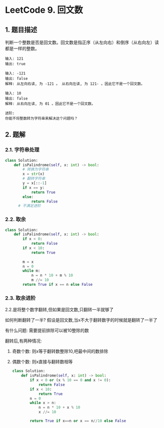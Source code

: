# LeetCode 9. 回文数

## 1. 题目描述

判断一个整数是否是回文数。回文数是指正序（从左向右）和倒序（从右向左）读都是一样的整数。

```
输入: 121
输出: true

输入: -121
输出: false
解释: 从左向右读, 为 -121 。 从右向左读, 为 121- 。因此它不是一个回文数。

输入: 10
输出: false
解释: 从右向左读, 为 01 。因此它不是一个回文数。

进阶:
你能不将整数转为字符串来解决这个问题吗？
```

## 2. 题解

### 2.1. 字符串处理

```python
class Solution:
    def isPalindrome(self, x: int) -> bool:
        # 转换为字符串
        x = str(x)
        # 翻转字符串
        y = x[::-1]
        if x == y:
            return True
        else:
            return False
      # 不满足进阶
```

### 2.2. 取余

```python
class Solution:
    def isPalindrome(self, x: int) -> bool:
    	if x < 0:
            return False
       	if x < 10:
            return True
        
        m = x
        n = 0
        while m:
            n = n * 10 + m % 10
            m //= 10
        return True if x == n else False
```

### 2.3. 取余进阶

2.2.是将整个数字翻转,但如果是回文数,只翻转一半就够了

如何判断翻转了一半?  假设是回文数,当x不大于翻转数字的时候就是翻转了一半了

有什么问题: 需要提前排除可以被10整除的数

翻转后,有两种情况:

 1. 奇数个数: 则x等于翻转数整除10,吧最中间的数排除

 2. 偶数个数: 则x直接与翻转数相等

    ```python
    class Solution:
        def isPalindrome(self, x: int) -> bool:
            if x < 0 or (x % 10 == 0 and x != 0):
                return False
            if x < 10:
                return True
            n = 0
            while x > n:
                n = n * 10 + x % 10
                x //= 10
    
            return True if x==n or x == n//10 else False
    ```

    